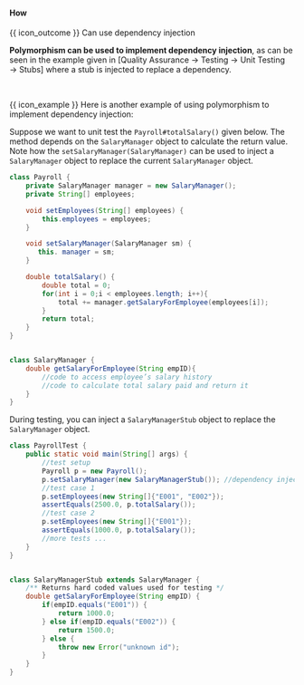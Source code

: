 <div id="title">

#### How

</div>

<span id="prereqs"><panel src="../what/unit-inElsewhere-asFlat.md" boilerplate header="%%{{ icon_prereq }} Quality Assurance → Testing → Dependency Injection → What%%" /></span>

<span id="outcomes">{{ icon_outcome }} Can use dependency injection</span>

<div id="body">

**Polymorphism can be used to implement dependency injection**, as can be seen in the example given in <trigger trigger="click" for="modal:useDi-stub">[Quality Assurance → Testing → Unit Testing → Stubs]</trigger> where a stub is injected to replace a dependency.

<modal large title="" id="modal:useDi-stub">
  <include src="../../testingTypes/unitTesting/stubs/unit-inElsewhere-asFlat.md" boilerplate/>
</modal>

<tip-box> 

{{ icon_example }} Here is another example of using polymorphism to implement dependency injection:

Suppose we want to unit test the `Payroll#totalSalary()` given below. The method depends on the `SalaryManager` object to calculate the return value. Note how the `setSalaryManager(SalaryManager)` can be used to inject a `SalaryManager` object to replace the current `SalaryManager` object.

```java
class Payroll {
    private SalaryManager manager = new SalaryManager();
    private String[] employees;

    void setEmployees(String[] employees) {
        this.employees = employees;
    }

    void setSalaryManager(SalaryManager sm) {
       this. manager = sm;
    }

    double totalSalary() {
        double total = 0;
        for(int i = 0;i < employees.length; i++){
            total += manager.getSalaryForEmployee(employees[i]);
        }
        return total;
    }
}


class SalaryManager {
    double getSalaryForEmployee(String empID){
        //code to access employee’s salary history
        //code to calculate total salary paid and return it
    }
}
```

During testing, you can inject a `SalaryManagerStub` object to replace the `SalaryManager` object.

```java
class PayrollTest {
    public static void main(String[] args) {
        //test setup
        Payroll p = new Payroll();
        p.setSalaryManager(new SalaryManagerStub()); //dependency injection
        //test case 1
        p.setEmployees(new String[]{"E001", "E002"});
        assertEquals(2500.0, p.totalSalary());
        //test case 2
        p.setEmployees(new String[]{"E001"});
        assertEquals(1000.0, p.totalSalary());
        //more tests ...
    }
}


class SalaryManagerStub extends SalaryManager {
    /** Returns hard coded values used for testing */
    double getSalaryForEmployee(String empID) {
        if(empID.equals("E001")) {
            return 1000.0;
        } else if(empID.equals("E002")) {
            return 1500.0;
        } else {
            throw new Error("unknown id");
        }
    }
}
```
</tip-box>

</div>

<div id="extras">

<include src="exercises.md" />

</div>